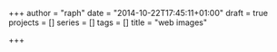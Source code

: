 +++
author = "raph"
date = "2014-10-22T17:45:11+01:00"
draft = true
projects = []
series = []
tags = []
title = "web images"

+++

